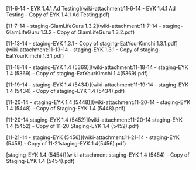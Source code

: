 [11-6-14 - EYK 1.4.1 Ad Testing](wiki-attachment:11-6-14 - EYK 1.4.1 Ad Testing - Copy of EYK 1.4.1 Ad Testing.pdf)

[11-7-14 - staging-GlamLifeGuru 1.3.2](wiki-attachment:11-7-14 - staging-GlamLifeGuru 1.3.2 - Copy of GlamLifeGuru 1.3.2.pdf)

[11-13-14 - staging-EYK 1.3.1 - Copy of staging-EatYourKimchi 1.3.1.pdf](wiki-attachment:11-13-14 - staging-EYK 1.3.1 - Copy of staging-EatYourKimchi 1.3.1.pdf)

[11-18-14 - staging-EYK 1.4 (5369)](wiki-attachment:11-18-14 - staging-EYK 1.4 (5369) - Copy of staging-EatYourKimchi 1.4(5369).pdf)

[11-19-14 - staging-EYK 1.4 (5434)](wiki-attachment:11-19-14 - staging-EYK 1.4 (5434) - Copy of staging-EYK 1.4 (5434).pdf)

[11-20-14 - staging-EYK 1.4 (5448)](wiki-attachment:11-20-14 - staging-EYK 1.4 (5448) - Copy of Staging-EYK 1.4 (5448).pdf)

[11-20-14 staging-EYK 1.4 (5452)](wiki-attachment:11-20-14 staging-EYK 1.4 (5452) - Copy of 11-20 Staging-EYK 1.4 (5452).pdf)

[11-21-14 - staging-EYK (5456)](wiki-attachment:11-21-14 - staging-EYK (5456) - Copy of 11-21staging-EYK 1.4(5456).pdf)

[staging-EYK 1.4 (5454)](wiki-attachment:staging-EYK 1.4 (5454) - Copy of Staging-EYK 1.4 (5454).pdf)


